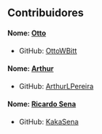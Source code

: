 Contribuidores
---

#### Nome: [Otto](https://github.com/OttoWBitt)
- GitHub: [OttoWBitt](https://github.com/OttoWBitt)

#### Nome: [Arthur](https://github.com/ArthurLPereira)
- GitHub: [ArthurLPereira](https://github.com/ArthurLPereira)


#### Nome: [Ricardo Sena](https://github.com/KakaSena)
- GitHub: [KakaSena](https://github.com/KakaSena)
